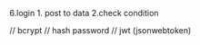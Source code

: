 6.login 
    1. post to data 
    2.check condition

// bcrypt // hash password
// jwt (jsonwebtoken)